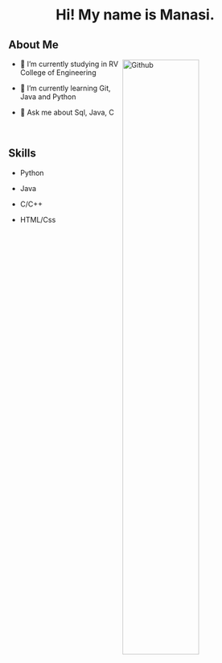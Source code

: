 <h1 align='center'> Hi! My name is Manasi.</h1>


<h2> About Me</h2>

<img width="55%" align="right" alt="Github" src="https://raw.githubusercontent.com/onimur/.github/master/.resources/git-header.svg" />

- 🔭 I’m currently studying in RV College of Engineering
  
- 🌱 I’m currently learning Git, Java and Python

- 💬 Ask me about Sql, Java, C
  


<br>
<h2> Skills</h2>

- Python

- Java

- C/C++

- HTML/Css

